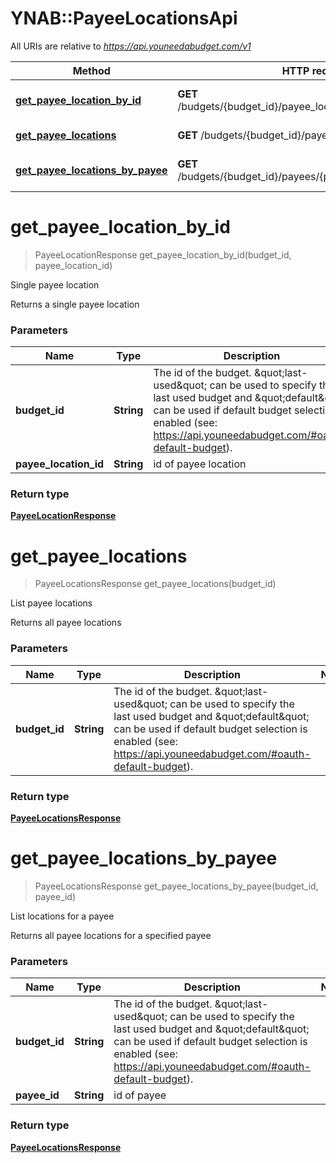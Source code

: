 # YNAB::PayeeLocationsApi

All URIs are relative to *https://api.youneedabudget.com/v1*

Method | HTTP request | Description
------------- | ------------- | -------------
[**get_payee_location_by_id**](PayeeLocationsApi.md#get_payee_location_by_id) | **GET** /budgets/{budget_id}/payee_locations/{payee_location_id} | Single payee location
[**get_payee_locations**](PayeeLocationsApi.md#get_payee_locations) | **GET** /budgets/{budget_id}/payee_locations | List payee locations
[**get_payee_locations_by_payee**](PayeeLocationsApi.md#get_payee_locations_by_payee) | **GET** /budgets/{budget_id}/payees/{payee_id}/payee_locations | List locations for a payee


# **get_payee_location_by_id**
> PayeeLocationResponse get_payee_location_by_id(budget_id, payee_location_id)

Single payee location

Returns a single payee location

### Parameters

Name | Type | Description  | Notes
------------- | ------------- | ------------- | -------------
 **budget_id** | **String**| The id of the budget. \&quot;last-used\&quot; can be used to specify the last used budget and \&quot;default\&quot; can be used if default budget selection is enabled (see: https://api.youneedabudget.com/#oauth-default-budget). | 
 **payee_location_id** | **String**| id of payee location | 

### Return type

[**PayeeLocationResponse**](PayeeLocationResponse.md)

# **get_payee_locations**
> PayeeLocationsResponse get_payee_locations(budget_id)

List payee locations

Returns all payee locations

### Parameters

Name | Type | Description  | Notes
------------- | ------------- | ------------- | -------------
 **budget_id** | **String**| The id of the budget. \&quot;last-used\&quot; can be used to specify the last used budget and \&quot;default\&quot; can be used if default budget selection is enabled (see: https://api.youneedabudget.com/#oauth-default-budget). | 

### Return type

[**PayeeLocationsResponse**](PayeeLocationsResponse.md)

# **get_payee_locations_by_payee**
> PayeeLocationsResponse get_payee_locations_by_payee(budget_id, payee_id)

List locations for a payee

Returns all payee locations for a specified payee

### Parameters

Name | Type | Description  | Notes
------------- | ------------- | ------------- | -------------
 **budget_id** | **String**| The id of the budget. \&quot;last-used\&quot; can be used to specify the last used budget and \&quot;default\&quot; can be used if default budget selection is enabled (see: https://api.youneedabudget.com/#oauth-default-budget). | 
 **payee_id** | **String**| id of payee | 

### Return type

[**PayeeLocationsResponse**](PayeeLocationsResponse.md)

